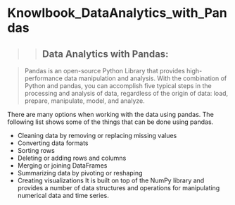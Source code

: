 # Knowlbook_DataAnalytics_with_Pandas
>> ## Data Analytics with Pandas:

> Pandas is an open-source Python Library that provides high-performance data manipulation and analysis. With the combination of Python and pandas, you can accomplish five typical steps in the processing and analysis of data, regardless of the origin of data: load, prepare, manipulate, model, and analyze.

There are many options when working with the data using pandas. The following list shows some of the things that can be done using pandas.

* Cleaning data by removing or replacing missing values
* Converting data formats
* Sorting rows
* Deleting or adding rows and columns
* Merging or joining DataFrames
* Summarizing data by pivoting or reshaping
* Creating visualizations
It is built on top of the NumPy library and provides a number of data structures and operations for manipulating numerical data and time series.
